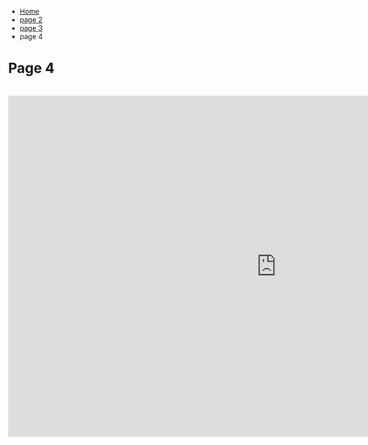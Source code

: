 <ul class="breadcrumb">
  <li><a href="index.html">Home</a></li>
  <li><a href="page2.html">page 2</a></li>
   <li><a href="page3.html">page 3</a></li>
  <li>page 4</li> 
  </ul>

<h1>Page 4<h1>
<iframe src="https://h5p.org/h5p/embed/142499" width="1090" height="693" frameborder="0" allowfullscreen="allowfullscreen"></iframe><script src="https://h5p.org/sites/all/modules/h5p/library/js/h5p-resizer.js" charset="UTF-8"></script>
